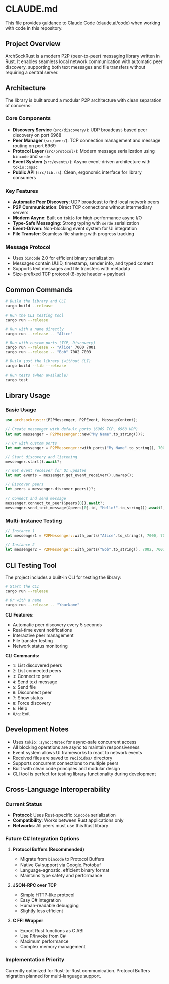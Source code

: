 # CLAUDE.md

This file provides guidance to Claude Code (claude.ai/code) when working with code in this repository.

## Project Overview

ArchSockRust is a modern P2P (peer-to-peer) messaging library written in Rust. It enables seamless local network communication with automatic peer discovery, supporting both text messages and file transfers without requiring a central server.

## Architecture

The library is built around a modular P2P architecture with clean separation of concerns:

### Core Components

- **Discovery Service** (`src/discovery/`): UDP broadcast-based peer discovery on port 6968
- **Peer Manager** (`src/peer/`): TCP connection management and message routing on port 6969  
- **Protocol Layer** (`src/protocol/`): Modern message serialization using `bincode` and `serde`
- **Event System** (`src/events/`): Async event-driven architecture with `tokio::mpsc`
- **Public API** (`src/lib.rs`): Clean, ergonomic interface for library consumers

### Key Features

- **Automatic Peer Discovery**: UDP broadcast to find local network peers
- **P2P Communication**: Direct TCP connections without intermediary servers
- **Modern Async**: Built on `tokio` for high-performance async I/O
- **Type-Safe Messaging**: Strong typing with `serde` serialization
- **Event-Driven**: Non-blocking event system for UI integration
- **File Transfer**: Seamless file sharing with progress tracking

### Message Protocol

- Uses `bincode` 2.0 for efficient binary serialization
- Messages contain UUID, timestamp, sender info, and typed content
- Supports text messages and file transfers with metadata
- Size-prefixed TCP protocol (8-byte header + payload)

## Common Commands

```bash
# Build the library and CLI
cargo build --release

# Run the CLI testing tool
cargo run --release

# Run with a name directly
cargo run --release -- "Alice"

# Run with custom ports (TCP, Discovery)
cargo run --release -- "Alice" 7000 7001
cargo run --release -- "Bob" 7002 7003

# Build just the library (without CLI)
cargo build --lib --release

# Run tests (when available)
cargo test
```

## Library Usage

### Basic Usage
```rust
use archsockrust::{P2PMessenger, P2PEvent, MessageContent};

// Create messenger with default ports (6969 TCP, 6968 UDP)
let mut messenger = P2PMessenger::new("My Name".to_string())?;

// Or with custom ports
let mut messenger = P2PMessenger::with_ports("My Name".to_string(), 7000, 7001)?;

// Start discovery and listening
messenger.start().await?;

// Get event receiver for UI updates
let mut events = messenger.get_event_receiver().unwrap();

// Discover peers
let peers = messenger.discover_peers()?;

// Connect and send message
messenger.connect_to_peer(&peers[0]).await?;
messenger.send_text_message(&peers[0].id, "Hello!".to_string()).await?;
```

### Multi-Instance Testing
```rust
// Instance 1
let messenger1 = P2PMessenger::with_ports("Alice".to_string(), 7000, 7001)?;

// Instance 2  
let messenger2 = P2PMessenger::with_ports("Bob".to_string(), 7002, 7003)?;
```

## CLI Testing Tool

The project includes a built-in CLI for testing the library:

```bash
# Start the CLI
cargo run --release

# Or with a name
cargo run --release -- "YourName"
```

**CLI Features:**
- Automatic peer discovery every 5 seconds
- Real-time event notifications
- Interactive peer management
- File transfer testing
- Network status monitoring

**CLI Commands:**
- `1`: List discovered peers
- `2`: List connected peers  
- `3`: Connect to peer
- `4`: Send text message
- `5`: Send file
- `6`: Disconnect peer
- `7`: Show status
- `8`: Force discovery
- `h`: Help
- `0/q`: Exit

## Development Notes

- Uses `tokio::sync::Mutex` for async-safe concurrent access
- All blocking operations are async to maintain responsiveness  
- Event system allows UI frameworks to react to network events
- Received files are saved to `recibidos/` directory
- Supports concurrent connections to multiple peers
- Built with clean code principles and modular design
- CLI tool is perfect for testing library functionality during development

## Cross-Language Interoperability

### Current Status
- **Protocol**: Uses Rust-specific `bincode` serialization
- **Compatibility**: Works between Rust applications only
- **Networks**: All peers must use this Rust library

### Future C# Integration Options

1. **Protocol Buffers (Recommended)**
   - Migrate from `bincode` to Protocol Buffers
   - Native C# support via Google.Protobuf
   - Language-agnostic, efficient binary format
   - Maintains type safety and performance

2. **JSON-RPC over TCP**
   - Simple HTTP-like protocol
   - Easy C# integration
   - Human-readable debugging
   - Slightly less efficient

3. **C FFI Wrapper**
   - Export Rust functions as C ABI
   - Use P/Invoke from C#
   - Maximum performance
   - Complex memory management

### Implementation Priority
Currently optimized for Rust-to-Rust communication. Protocol Buffers migration planned for multi-language support.